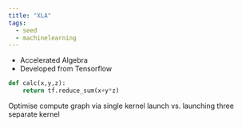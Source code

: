 ```yaml
---
title: "XLA"
tags:
  - seed
  - machinelearning
---
```


- Accelerated Algebra
- Developed from Tensorflow

```python
def calc(x,y,z):
    return tf.reduce_sum(x+y*z)
```

Optimise compute graph via single kernel launch vs. launching three separate kernel

